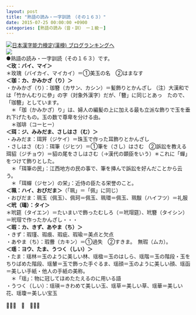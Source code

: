 ```yaml
---
layout: post
title: "熟語の読み・一字訓読　（その１６３）"
date: 2015-07-25 00:00:00 +0900
categories: [熟語の読み（音・訓）　ー１級－]
---
```


[![](/syuusyuu9701/assets/images/熟語の読み・一字訓読-（その１６３）-br_c_3028_1.gif)](http://blog.with2.net/link.php?1659096:3028 "日本漢字能力検定(漢検) ブログランキングへ")[日本漢字能力検定(漢検) ブログランキングへ](http://blog.with2.net/link.php?1659096:3028)  
![](/syuusyuu9701/assets/images/熟語の読み・一字訓読-（その１６３）-2f5748dd6c01105423eed7828ff1a30a.png)  
●熟語の読み・一字訓読（その１６３）です。  
**＜玫：バイ、マイ＞**  
＊玫瑰（バイカイ、マイカイ）＝①美玉の名　②はまなす  
**＜珈：カ、かみかざ（り）＞**  
・かみかざ（り）：珈簪（カサン、カシン）＝髪飾りとかんざし （注）大漢和では「竹かんむりに參」の字（対象外漢字）だが、「簪」に同じとあっ　たので、「珈簪」としています。  
　＊「珈（かみかざ）り」は、婦人の編髪の上に加える最も立派な飾りで玉を垂れ下げたもの。玉の数で尊卑を分ける由。  
　＊珈琲（コーヒー）  
**＜珥：ジ、みみだま、さしはさ（む）＞**  
・みみだま：珥笄（ジケイ）＝珠玉で作った耳飾りとかんざし  
・さしはさ（む）：珥筆（ジヒツ）＝①筆を（さし）はさむ　②訴訟を教える　珥貂（ジチョウ）＝貂の尾をさしはさむ（→漢代の顕臣をいう）＊これに「蟬」をつけて飾りとした。  
　＊「珥筆の民」：江西地方の民の事で、筆を挿んで訴訟を好んだことから云う。  
　＊「珥蟬（ジセン）の栄」：近侍の臣たる栄誉のこと。  
**＜珮：ハイ、おびだま＞**（「珮」＝「佩」に同じ）  
・おびだま：珮玉（佩玉）、佩珂＝佩玉、珮環＝佩玉、珮黻（ハイフツ）＝礼服  
**＜玳（瑇）：タイ＞**  
＊玳筵（タイエン）＝たいまいで飾ったむしろ（＝玳瑁筵）、玳簪（タイシン）＝玳瑁で作ったかんざし・・・  
**＜瑕：カ、きず、あやま（ち）＞**  
・きず：瑕瑾、瑕痕、瑕疵、瑕瑜＝美点と欠点  
・あやま（ち）：瑕釁（カキン）＝①過失　②すきま。　無瑕（ムカ）。  
**＜瑶：ヨウ、たま、うつく（しい）＞**  
・たま：瑶林＝玉のように美しい林、瑶楹＝玉のはしら、瑶階＝玉の階段・玉をちりばめた階段、瑶輦＝玉で飾った手ぐるま、瑶顔＝玉のように美しい顔、瑶函＝美しい手紙・他人の手紙の美称。  
　＊「瑶」：物に冠してほめたたえるのに用いる語   
・うつく（しい）：瑶瑛＝きわめて美しい玉、瑶草＝美しい草、瑶華＝美しい花、瑶瓊＝美しい宝玉  
  
👋👋👋　🐑　👋👋👋  
  